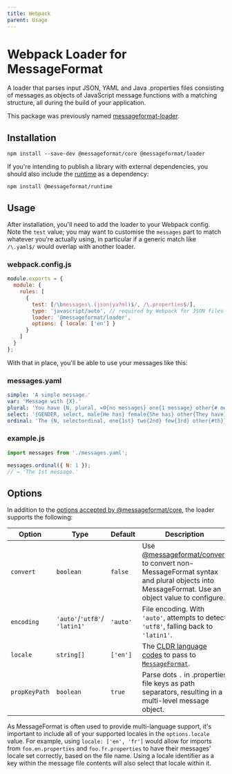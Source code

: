 ```yaml
---
title: Webpack
parent: Usage
---
```


# Webpack Loader for MessageFormat

A loader that parses input JSON, YAML and Java .properties files consisting of messages as objects of JavaScript message functions with a matching structure, all during the build of your application.

This package was previously named [messageformat-loader].

## Installation

```
npm install --save-dev @messageformat/core @messageformat/loader
```

If you're intending to publish a library with external dependencies, you should also include the [runtime] as a dependency:

```
npm install @messageformat/runtime
```

## Usage

After installation, you'll need to add the loader to your Webpack config.
Note the `test` value; you may want to customise the `messages` part to match whatever you're actually using, in particular if a generic match like `/\.yaml$/` would overlap with another loader.

### webpack.config.js

```js
module.exports = {
  module: {
    rules: [
      {
        test: [/\bmessages\.(json|ya?ml)$/, /\.properties$/],
        type: 'javascript/auto', // required by Webpack for JSON files
        loader: '@messageformat/loader',
        options: { locale: ['en'] }
      }
    ]
  }
};
```

With that in place, you'll be able to use your messages like this:

### messages.yaml

```yaml
simple: 'A simple message.'
var: 'Message with {X}.'
plural: 'You have {N, plural, =0{no messages} one{1 message} other{# messages}}.'
select: '{GENDER, select, male{He has} female{She has} other{They have}} sent you a message.'
ordinal: 'The {N, selectordinal, one{1st} two{2nd} few{3rd} other{#th}} message.'
```

### example.js

```js
import messages from './messages.yaml';

messages.ordinal({ N: 1 });
// → 'The 1st message.'
```

## Options

In addition to the [options accepted by @messageformat/core][options], the loader supports the following:

| Option        | Type                          | Default  | Description                                                                                                                               |
| ------------- | ----------------------------- | -------- | ----------------------------------------------------------------------------------------------------------------------------------------- |
| `convert`     | `boolean`                     | `false`  | Use [@messageformat/convert] to convert non-MessageFormat syntax and plural objects into MessageFormat. Use an object value to configure. |
| `encoding`    | `'auto'`/`'utf8'`/ `'latin1'` | `'auto'` | File encoding. With `'auto'`, attempts to detect `'utf8'`, falling back to `'latin1'`.                                                    |
| `locale`      | `string[]`                    | `['en']` | The [CLDR language codes] to pass to [`MessageFormat`][mf].                                                                               |
| `propKeyPath` | `boolean`                     | `true`   | Parse dots `.` in .properties file keys as path separators, resulting in a multi-level message object.                                    |

As MessageFormat is often used to provide multi-language support, it's important to include all of your supported locales in the `options.locale` value.
For example, using `locale: ['en', 'fr']` would allow for imports from `foo.en.properties` and `foo.fr.properties` to have their messages' locale set correctly, based on the file name.
Using a locale identifier as a key within the message file contents will also select that locale within it.

[messageformat-loader]: https://www.npmjs.com/package/messageformat-loader
[runtime]: https://messageformat.github.io/messageformat/api/runtime/
[options]: https://messageformat.github.io/messageformat/api/core.messageformatoptions/
[@messageformat/convert]: https://www.npmjs.com/package/@messageformat/convert
[cldr language codes]: http://www.unicode.org/cldr/charts/latest/supplemental/language_territory_information.html
[mf]: https://messageformat.github.io/messageformat/api/core.messageformat/
